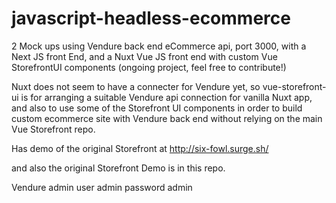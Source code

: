 # javascript-headless-ecommerce

2 Mock ups using Vendure back end eCommerce api, port 3000, with a Next JS front End, and a Nuxt Vue JS front end with custom Vue StorefrontUI components (ongoing project, feel free to contribute!)

Nuxt does not seem to have a connecter for Vendure yet, so vue-storefront-ui is for arranging a suitable Vendure api connection for vanilla Nuxt app, and also to use some of the Storefront UI components in order to build custom ecommerce site with Vendure back end without relying on the main Vue Storefront repo.


Has demo of the original Storefront at http://six-fowl.surge.sh/

and also the original Storefront Demo is in this repo.

Vendure admin user admin
password admin


